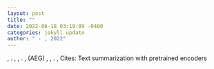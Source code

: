 ```yaml
--- 
layout: post 
title: "" 
date: 2022-06-18 03:19:09 -0400 
categories: jekyll update 
author: " - , 2022" 
--- 
```

, . , , . , (AEG) , , . , Cites: Text summarization with pretrained encoders